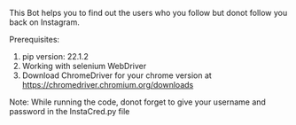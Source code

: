This Bot helps you to find out the users who you follow but donot follow you back on Instagram.

Prerequisites:
  1. pip version: 22.1.2
  2. Working with selenium WebDriver
  3. Download ChromeDriver for your chrome version at https://chromedriver.chromium.org/downloads

Note:
  While running the code, donot forget to give your username and password in the InstaCred.py file
  

